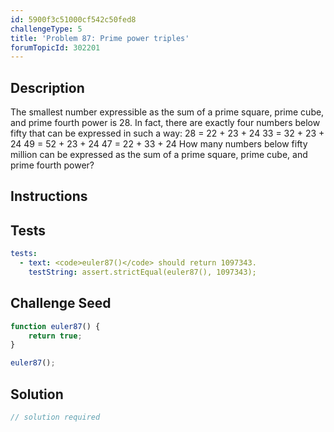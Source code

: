 ```yaml
---
id: 5900f3c51000cf542c50fed8
challengeType: 5
title: 'Problem 87: Prime power triples'
forumTopicId: 302201
---
```


## Description
<section id='description'>
The smallest number expressible as the sum of a prime square, prime cube, and prime fourth power is 28. In fact, there are exactly four numbers below fifty that can be expressed in such a way:
28 = 22 + 23 + 24
33 = 32 + 23 + 24
49 = 52 + 23 + 24
47 = 22 + 33 + 24
How many numbers below fifty million can be expressed as the sum of a prime square, prime cube, and prime fourth power?
</section>

## Instructions
<section id='instructions'>

</section>

## Tests
<section id='tests'>

```yml
tests:
  - text: <code>euler87()</code> should return 1097343.
    testString: assert.strictEqual(euler87(), 1097343);

```

</section>

## Challenge Seed
<section id='challengeSeed'>

<div id='js-seed'>

```js
function euler87() {
    return true;
}

euler87();
```

</div>



</section>

## Solution
<section id='solution'>

```js
// solution required
```

</section>

